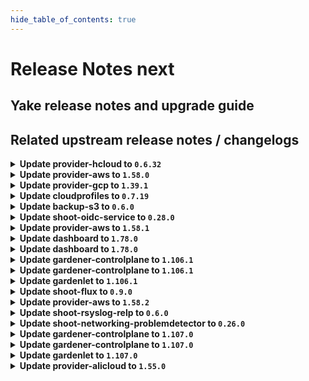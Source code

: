 ```yaml
---
hide_table_of_contents: true
---
```


# Release Notes next

## Yake release notes and upgrade guide

## Related upstream release notes / changelogs


<details>
<summary><b>Update provider-hcloud to <code>0.6.32</code></b></summary>

# [gardener-extension-provider-hcloud] v0.6.32

</details>

<details>
<summary><b>Update provider-aws to <code>1.58.0</code></b></summary>

# [gardener/gardener-extension-provider-aws]

## ✨ New Features

- `[USER]` The admission webhook now validates `CredentialsBinding`s. by @dimityrmirchev [#1047]
- `[USER]` Enable support for the field `shoot.Spec.CloudProfile` alongside `cloudProfileName` and enable the future use of `NamespacedCloudProfile`. by @LucaBernstein [#1000]
- `[USER]` The provider-aws extension does now support shoot clusters with Kubernetes version 1.31. You should consider the [Kubernetes release notes](https://github.com/kubernetes/kubernetes/blob/master/CHANGELOG/CHANGELOG-1.31.md) before upgrading to 1.31.  by @ialidzhikov [#1055]
## 🐛 Bug Fixes

- `[OPERATOR]` An issue causing Shoot force deletion to fail because the control plane webhook failing to get the Infrastructure object from the Seed cluster is now fixed. The control plane webhook now reads the infrastructureConfig from the Shoot spec in the Cluster resource. Previously, it was fetching the Infrastructure object from the Seed cluster and was reading the infrastructureConfig from there. by @Kostov6 [#1068]
- `[USER]` Fix cleanup of routing table associations by @hebelsan [#1083]
## 🏃 Others

- `[OPERATOR]` Create IPv6 ServiceCIDR and write IPv6 ranges to Infra.Status.Networking by @axel7born [#1081]
- `[OPERATOR]` The shoot-webhook that mutates the `addons-nginx-ingress-controller` ConfigMap does now specify object selector. The webhook will now intercept only requests for the `addons-nginx-ingress-controller` ConfigMap. by @ialidzhikov [#988]
- `[OPERATOR]` The aws-ipam-controller is enabled for IPv6 and dual stack shoot clusters. It replaces the IPAM of the cloud-controller-manager and kube-controller-manager and supports additionally prefix delegation in case of IPv6 or dual stack.  by @DockToFuture [#984]
- `[OPERATOR]` Add ipv6 support to deploy IPv6 shoots. by @axel7born [#1024]
- `[OPERATOR]` Enable `nat64` and `dns64` for IPv6 shoot clusters. by @DockToFuture [#1082]
- `[OPERATOR]` Fix error classification when deleting DNS record sets by @hebelsan [#1033]
- `[OPERATOR]` The provider-aws extension no longer configures min/maxAllowed in any managed VPA resource. by @hebelsan [#1070]
- `[OPERATOR]` The following images are updated:  
  registry.k8s.io/provider-aws/aws-ebs-csi-driver: v1.29.0 -> v1.35.0 by @scs-gardener-team-gitlab [#1080]
- `[OPERATOR]` `aws-custom-route-controller` is disabled for IPv6. by @DockToFuture [#1088]
- `[OPERATOR]` Update cloud-provider images including CSI driver images by @hebelsan [#1072]
- `[OPERATOR]` Add flow migration integration test by @kon-angelo [#1046]
- `[DEVELOPER]` Update gardener/gardener to 1.103.0 and golang to 1.23.0 by @hebelsan [#1049]
# [gardener/machine-controller-manager-provider-aws]

## 🏃 Others

- `[OPERATOR]` `InitializeMachine` returns `Uninitialized` error code if VM is not found. by @thiyyakat [gardener/machine-controller-manager-provider-aws#173]
- `[OPERATOR]` Set PrimaryIpv6 flag for instances with IPv6 addresses. by @axel7born [gardener/machine-controller-manager-provider-aws#174]
- `[OPERATOR]` Use `ProviderID` as a fallback for fetching the VM. by @thiyyakat [gardener/machine-controller-manager-provider-aws#173]
- `[OPERATOR]` Golang version used upgraded to `1.22.5` by @rishabh-11 [gardener/machine-controller-manager-provider-aws#166]
- `[OPERATOR]` Golangci-lint will now be used as the linter instead of the older golint. by @aaronfern [gardener/machine-controller-manager-provider-aws#168]
# [gardener/machine-controller-manager]

## ✨ New Features

- `[DEVELOPER]` MCM adds the name of the machine to `node.gardener.cloud/machine-name` label of the corresponding node. by @oliver-goetz [gardener/machine-controller-manager#919]
- `[DEVELOPER]` MCM replaces the magic string `<<MACHINE_NAME>>` in user data with the name of the machine when it is bootstrapped. by @oliver-goetz [gardener/machine-controller-manager#919]
## 🐛 Bug Fixes

- `[OPERATOR]` Fixed a bug where failure of machine initialization caused label updates to not happen.  by @thiyyakat [gardener/machine-controller-manager#940]
- `[DEVELOPER]` Fixed bug that removed the shoot-- prefix from control cluster namespace for integration tests using the gardener local setup case by @thiyyakat [gardener/machine-controller-manager#935]
## 🏃 Others

- `[OPERATOR]` `getVMStatus` always redirects to `InitiateDrain`. It also populates the node label on the machine object by checking `node.gardener.cloud/machine-name` label on the nodes.  by @thiyyakat [gardener/machine-controller-manager#940]
- `[OPERATOR]` Drain timeout is now correctly honored for Pod eviction during Machine Drain by @sssash18 [gardener/machine-controller-manager#920]
- `[OPERATOR]` golangci-lint will now be used as the linter instead of the older golint by @aaronfern [gardener/machine-controller-manager#929]
- `[OPERATOR]` Golang version used is now upgraded to `1.22.5` by @aaronfern [gardener/machine-controller-manager#929]
- `[DEVELOPER]` The following dependencies are updated:  
  - `k8s.io/*` : `v0.29.3` -> `v0.31.0` by @ary1992 [gardener/machine-controller-manager#938]
## 📖 Documentation

- `[OPERATOR]` Broken API doc links are now fixed by @rishabh-11 [gardener/machine-controller-manager#927]

</details>

<details>
<summary><b>Update provider-gcp to <code>1.39.1</code></b></summary>

# [gardener/gardener-extension-provider-gcp]

## 🏃 Others

- `[OPERATOR]` Fix an issue where the firewall rules where created with the wrong priority when using the flow reconciler. by @kon-angelo [#873]

## Helm Charts
- admission-gcp-application: `europe-docker.pkg.dev/gardener-project/releases/charts/gardener/extensions/admission-gcp-application:v1.39.1`
- admission-gcp-runtime: `europe-docker.pkg.dev/gardener-project/releases/charts/gardener/extensions/admission-gcp-runtime:v1.39.1`
- provider-gcp: `europe-docker.pkg.dev/gardener-project/releases/charts/gardener/extensions/provider-gcp:v1.39.1`
## Docker Images
- gardener-extension-admission-gcp: `europe-docker.pkg.dev/gardener-project/releases/gardener/extensions/admission-gcp:v1.39.1`
- gardener-extension-provider-gcp: `europe-docker.pkg.dev/gardener-project/releases/gardener/extensions/provider-gcp:v1.39.1`


</details>

<details>
<summary><b>Update cloudprofiles to <code>0.7.19</code></b></summary>

**Full Changelog**: https://github.com/gardener-community/cloudprofiles/compare/0.7.18...0.7.19

</details>

<details>
<summary><b>Update backup-s3 to <code>0.6.0</code></b></summary>

## General Changes

* Bump g/g to 1.95.6 (#9) @robertvolkmann
* Add Service in order to generate correct NetworkPolicies (#8) @maboehm


</details>

<details>
<summary><b>Update shoot-oidc-service to <code>0.28.0</code></b></summary>

# [gardener/gardener-extension-shoot-oidc-service]

## 🏃 Others

- `[OPERATOR]` The extension and OWA do not set cpu and memory limits. VPA is utilised to set proper recommendations. by @dimityrmirchev [#243]
# [gardener/oidc-webhook-authenticator]

## 🏃 Others

- `[OPERATOR]` OWA is now built with go version 1.23.1. by @dimityrmirchev [gardener/oidc-webhook-authenticator#160]
- `[OPERATOR]` OWA is now built using go version 1.23.2. by @dimityrmirchev [gardener/oidc-webhook-authenticator#162]

## Helm Charts
- shoot-oidc-service: `europe-docker.pkg.dev/gardener-project/releases/charts/gardener/extensions/shoot-oidc-service:v0.28.0`
## Docker Images
- gardener-extension-shoot-oidc-service: `europe-docker.pkg.dev/gardener-project/releases/gardener/extensions/shoot-oidc-service:v0.28.0`


</details>

<details>
<summary><b>Update provider-aws to <code>1.58.1</code></b></summary>

# [gardener/gardener-extension-provider-aws]

## 🐛 Bug Fixes

- `[OPERATOR]` Fix flow: Ignore subnet not found in infra state while deleting routing table associations by @hebelsan [#1098]

## Helm Charts
- admission-aws-application: `europe-docker.pkg.dev/gardener-project/releases/charts/gardener/extensions/admission-aws-application:v1.58.1`
- admission-aws-runtime: `europe-docker.pkg.dev/gardener-project/releases/charts/gardener/extensions/admission-aws-runtime:v1.58.1`
- provider-aws: `europe-docker.pkg.dev/gardener-project/releases/charts/gardener/extensions/provider-aws:v1.58.1`
## Docker Images
- gardener-extension-admission-aws: `europe-docker.pkg.dev/gardener-project/releases/gardener/extensions/admission-aws:v1.58.1`
- gardener-extension-provider-aws: `europe-docker.pkg.dev/gardener-project/releases/gardener/extensions/provider-aws:v1.58.1`


</details>

<details>
<summary><b>Update dashboard to <code>1.78.0</code></b></summary>

# [gardener/dashboard]

## ⚠️ Breaking Changes

- `[OPERATOR]` Cost Object: You must migrate existing configurations to the new format. Previously, the configuration used `Values.global.dashboard.frontendConfig.costObject`. It should now be updated to `Values.global.dashboard.frontendConfig.costObjects`, which is a list of objects. Each object in this list must include a `type` property, alongside existing properties such as `title`, `description`, and `regex`. by @petersutter [#2102]
- `[USER]` Removed the ability for users to retrieve their token from the My Account page. by @petersutter [#2131]
## ✨ New Features

- `[USER]` Header warnings returned by the Kubernetes API server are now displayed as notifications in the Gardener dashboard. This includes important messages like deprecation warnings. Additionally, admission webhooks may provide custom warnings in the headers by @grolu [#2033]
- `[USER]` Upgraded the code editor from CodeMirror 5 to CodeMirror 6 to enhance performance, modernize the interface, and improve extensibility by @grolu [#2058]
- `[USER]` Support Azure Cloud Configuration for DNS Secrets by @grolu [#2034]
- `[OPERATOR]` Enhanced cost object configuration to support multiple cost object types. The selected type is now stored under `Project.annotations["billing.gardener.cloud/costObjectType"]`. by @petersutter [#2102]
## 🐛 Bug Fixes

- `[USER]` Fixed issues with hibernation schedule dialog: reset button and time saving by @petersutter [#2076]
- `[USER]` Consider all seeds for Shoot migration and add warning for provider mismatch by @petersutter [#2079]
- `[USER]` To enhance the overview and readability of the cluster list, particularly in environments constrained by space or containing an abundance of information, we have introduced a feature that allows items to be collapsed when they are displayed in the cluster list. by @grolu [#1991]
- `[USER]` Fixed display issues with minimum volume size by @grolu [#2030]
## 🏃 Others

- `[USER]` The option to rotate the SSH keypair is hidden when SSH access is disabled. by @petersutter [#2077]

## Docker Images
- gardener-dashboard: `europe-docker.pkg.dev/gardener-project/releases/gardener/dashboard:1.78.0`


</details>

<details>
<summary><b>Update dashboard to <code>1.78.0</code></b></summary>

# [gardener/dashboard]

## ⚠️ Breaking Changes

- `[OPERATOR]` Cost Object: You must migrate existing configurations to the new format. Previously, the configuration used `Values.global.dashboard.frontendConfig.costObject`. It should now be updated to `Values.global.dashboard.frontendConfig.costObjects`, which is a list of objects. Each object in this list must include a `type` property, alongside existing properties such as `title`, `description`, and `regex`. by @petersutter [#2102]
- `[USER]` Removed the ability for users to retrieve their token from the My Account page. by @petersutter [#2131]
## ✨ New Features

- `[USER]` Header warnings returned by the Kubernetes API server are now displayed as notifications in the Gardener dashboard. This includes important messages like deprecation warnings. Additionally, admission webhooks may provide custom warnings in the headers by @grolu [#2033]
- `[USER]` Upgraded the code editor from CodeMirror 5 to CodeMirror 6 to enhance performance, modernize the interface, and improve extensibility by @grolu [#2058]
- `[USER]` Support Azure Cloud Configuration for DNS Secrets by @grolu [#2034]
- `[OPERATOR]` Enhanced cost object configuration to support multiple cost object types. The selected type is now stored under `Project.annotations["billing.gardener.cloud/costObjectType"]`. by @petersutter [#2102]
## 🐛 Bug Fixes

- `[USER]` Fixed issues with hibernation schedule dialog: reset button and time saving by @petersutter [#2076]
- `[USER]` Consider all seeds for Shoot migration and add warning for provider mismatch by @petersutter [#2079]
- `[USER]` To enhance the overview and readability of the cluster list, particularly in environments constrained by space or containing an abundance of information, we have introduced a feature that allows items to be collapsed when they are displayed in the cluster list. by @grolu [#1991]
- `[USER]` Fixed display issues with minimum volume size by @grolu [#2030]
## 🏃 Others

- `[USER]` The option to rotate the SSH keypair is hidden when SSH access is disabled. by @petersutter [#2077]

## Docker Images
- gardener-dashboard: `europe-docker.pkg.dev/gardener-project/releases/gardener/dashboard:1.78.0`


</details>

<details>
<summary><b>Update gardener-controlplane to <code>1.106.1</code></b></summary>

# [gardener/gardener]

## 🐛 Bug Fixes

- `[OPERATOR]` The `gardener-resource-manager` does not mark `Deployment`s as progressing when there are still completed `Pod`s in the system. by @timuthy [#10727]
## 🏃 Others

- `[OPERATOR]` IPv6 support for `node-local-dns`. by @DockToFuture [#10707]
- `[OPERATOR]` Fixed an issue that would cause the entry for the `machine-state` in the `ShootState` to be overwritten with nil data during control plane migration, if the `migrate` phase errored and was retried after the `MachineDeployment`, `MachineSet` and `Machine` objects were deleted, which would result in the Shoot's nodes to be recreated during Control Plane Migration. by @plkokanov [#10695]

## Helm Charts
- controlplane: `europe-docker.pkg.dev/gardener-project/releases/charts/gardener/controlplane:v1.106.1`
- gardenlet: `europe-docker.pkg.dev/gardener-project/releases/charts/gardener/gardenlet:v1.106.1`
- operator: `europe-docker.pkg.dev/gardener-project/releases/charts/gardener/operator:v1.106.1`
- resource-manager: `europe-docker.pkg.dev/gardener-project/releases/charts/gardener/resource-manager:v1.106.1`
## Docker Images
- admission-controller: `europe-docker.pkg.dev/gardener-project/releases/gardener/admission-controller:v1.106.1`
- apiserver: `europe-docker.pkg.dev/gardener-project/releases/gardener/apiserver:v1.106.1`
- controller-manager: `europe-docker.pkg.dev/gardener-project/releases/gardener/controller-manager:v1.106.1`
- gardenlet: `europe-docker.pkg.dev/gardener-project/releases/gardener/gardenlet:v1.106.1`
- node-agent: `europe-docker.pkg.dev/gardener-project/releases/gardener/node-agent:v1.106.1`
- operator: `europe-docker.pkg.dev/gardener-project/releases/gardener/operator:v1.106.1`
- resource-manager: `europe-docker.pkg.dev/gardener-project/releases/gardener/resource-manager:v1.106.1`
- scheduler: `europe-docker.pkg.dev/gardener-project/releases/gardener/scheduler:v1.106.1`


</details>

<details>
<summary><b>Update gardener-controlplane to <code>1.106.1</code></b></summary>

# [gardener/gardener]

## 🐛 Bug Fixes

- `[OPERATOR]` The `gardener-resource-manager` does not mark `Deployment`s as progressing when there are still completed `Pod`s in the system. by @timuthy [#10727]
## 🏃 Others

- `[OPERATOR]` IPv6 support for `node-local-dns`. by @DockToFuture [#10707]
- `[OPERATOR]` Fixed an issue that would cause the entry for the `machine-state` in the `ShootState` to be overwritten with nil data during control plane migration, if the `migrate` phase errored and was retried after the `MachineDeployment`, `MachineSet` and `Machine` objects were deleted, which would result in the Shoot's nodes to be recreated during Control Plane Migration. by @plkokanov [#10695]

## Helm Charts
- controlplane: `europe-docker.pkg.dev/gardener-project/releases/charts/gardener/controlplane:v1.106.1`
- gardenlet: `europe-docker.pkg.dev/gardener-project/releases/charts/gardener/gardenlet:v1.106.1`
- operator: `europe-docker.pkg.dev/gardener-project/releases/charts/gardener/operator:v1.106.1`
- resource-manager: `europe-docker.pkg.dev/gardener-project/releases/charts/gardener/resource-manager:v1.106.1`
## Docker Images
- admission-controller: `europe-docker.pkg.dev/gardener-project/releases/gardener/admission-controller:v1.106.1`
- apiserver: `europe-docker.pkg.dev/gardener-project/releases/gardener/apiserver:v1.106.1`
- controller-manager: `europe-docker.pkg.dev/gardener-project/releases/gardener/controller-manager:v1.106.1`
- gardenlet: `europe-docker.pkg.dev/gardener-project/releases/gardener/gardenlet:v1.106.1`
- node-agent: `europe-docker.pkg.dev/gardener-project/releases/gardener/node-agent:v1.106.1`
- operator: `europe-docker.pkg.dev/gardener-project/releases/gardener/operator:v1.106.1`
- resource-manager: `europe-docker.pkg.dev/gardener-project/releases/gardener/resource-manager:v1.106.1`
- scheduler: `europe-docker.pkg.dev/gardener-project/releases/gardener/scheduler:v1.106.1`


</details>

<details>
<summary><b>Update gardenlet to <code>1.106.1</code></b></summary>

# [gardener/gardener]

## 🐛 Bug Fixes

- `[OPERATOR]` The `gardener-resource-manager` does not mark `Deployment`s as progressing when there are still completed `Pod`s in the system. by @timuthy [#10727]
## 🏃 Others

- `[OPERATOR]` IPv6 support for `node-local-dns`. by @DockToFuture [#10707]
- `[OPERATOR]` Fixed an issue that would cause the entry for the `machine-state` in the `ShootState` to be overwritten with nil data during control plane migration, if the `migrate` phase errored and was retried after the `MachineDeployment`, `MachineSet` and `Machine` objects were deleted, which would result in the Shoot's nodes to be recreated during Control Plane Migration. by @plkokanov [#10695]

## Helm Charts
- controlplane: `europe-docker.pkg.dev/gardener-project/releases/charts/gardener/controlplane:v1.106.1`
- gardenlet: `europe-docker.pkg.dev/gardener-project/releases/charts/gardener/gardenlet:v1.106.1`
- operator: `europe-docker.pkg.dev/gardener-project/releases/charts/gardener/operator:v1.106.1`
- resource-manager: `europe-docker.pkg.dev/gardener-project/releases/charts/gardener/resource-manager:v1.106.1`
## Docker Images
- admission-controller: `europe-docker.pkg.dev/gardener-project/releases/gardener/admission-controller:v1.106.1`
- apiserver: `europe-docker.pkg.dev/gardener-project/releases/gardener/apiserver:v1.106.1`
- controller-manager: `europe-docker.pkg.dev/gardener-project/releases/gardener/controller-manager:v1.106.1`
- gardenlet: `europe-docker.pkg.dev/gardener-project/releases/gardener/gardenlet:v1.106.1`
- node-agent: `europe-docker.pkg.dev/gardener-project/releases/gardener/node-agent:v1.106.1`
- operator: `europe-docker.pkg.dev/gardener-project/releases/gardener/operator:v1.106.1`
- resource-manager: `europe-docker.pkg.dev/gardener-project/releases/gardener/resource-manager:v1.106.1`
- scheduler: `europe-docker.pkg.dev/gardener-project/releases/gardener/scheduler:v1.106.1`


</details>

<details>
<summary><b>Update shoot-flux to <code>0.9.0</code></b></summary>

## What's Changed
* Create and update `additionalSecretResources` by @MichaelEischer in https://github.com/stackitcloud/gardener-extension-shoot-flux/pull/100
* Bump Gardener to `v1.101` by @Duciwuci in https://github.com/stackitcloud/gardener-extension-shoot-flux/pull/99

## New Contributors
* @MichaelEischer made their first contribution in https://github.com/stackitcloud/gardener-extension-shoot-flux/pull/100

**Full Changelog**: https://github.com/stackitcloud/gardener-extension-shoot-flux/compare/v0.8.0...v0.9.0

</details>

<details>
<summary><b>Update provider-aws to <code>1.58.2</code></b></summary>

# [gardener/gardener-extension-provider-aws]

## 🐛 Bug Fixes

- `[OPERATOR]` Fix missing nil check after getting route table by @hebelsan [#1107]

## Helm Charts
- admission-aws-application: `europe-docker.pkg.dev/gardener-project/releases/charts/gardener/extensions/admission-aws-application:v1.58.2`
- admission-aws-runtime: `europe-docker.pkg.dev/gardener-project/releases/charts/gardener/extensions/admission-aws-runtime:v1.58.2`
- provider-aws: `europe-docker.pkg.dev/gardener-project/releases/charts/gardener/extensions/provider-aws:v1.58.2`
## Docker Images
- gardener-extension-admission-aws: `europe-docker.pkg.dev/gardener-project/releases/gardener/extensions/admission-aws:v1.58.2`
- gardener-extension-provider-aws: `europe-docker.pkg.dev/gardener-project/releases/gardener/extensions/provider-aws:v1.58.2`


</details>

<details>
<summary><b>Update shoot-rsyslog-relp to <code>0.6.0</code></b></summary>

# [gardener/gardener-extension-shoot-rsyslog-relp]

## 📰 Noteworthy

- `[DEVELOPER]` Monitoring config is now getting deleted on extension removal by @Kostov6 [#185]
## ✨ New Features

- `[OPERATOR]` A new api object `rsyslog-relp.extensions.gardener.cloud/v1alpha1.Auditd` is introduced which is used to specify a configuration for the linux audit daemon on the shoot nodes. by @plkokanov [#149]
- `[OPERATOR]` Helm charts of extension and admission controller are published as OCI artifacts now. by @oliver-goetz [#147]
- `[OPERATOR]` Two new fields have been added to the provider config for the `shoot-rsyslog-relp` extension:  
  - `.auditConfig.enabled` allows users to opt in whether to enable the reconfiguration of audit rules on the shoot's nodes and to also configure `auditd` to send logs to `rsyslog`. By default this field is `true`.  
  - `.auditConfig.configMapReferenceName` is a reference to a `ConfigMap` shoot resource which contains audit configuration. This field is only taken into account if `.auditRulesConfig.enabled` is `true`. The `ConfigMap` must contain a data key `auditd` which must contain a value of type `rsyslog-relp.extensions.gardener.cloud/v1alpha1.Auditd`. by @plkokanov [#149]
## 🏃 Others

- `[OPERATOR]` A `priorityClassName` can now be set for the admission deployment via the `gardener-extension-shoot-rsyslog-relp-admission` Helm chart. by @timuthy [#135]

## Helm Charts
- shoot-rsyslog-relp-admission-application: `europe-docker.pkg.dev/gardener-project/releases/charts/gardener/extensions/shoot-rsyslog-relp-admission-application:v0.6.0`
- shoot-rsyslog-relp-admission-runtime: `europe-docker.pkg.dev/gardener-project/releases/charts/gardener/extensions/shoot-rsyslog-relp-admission-runtime:v0.6.0`
- shoot-rsyslog-relp: `europe-docker.pkg.dev/gardener-project/releases/charts/gardener/extensions/shoot-rsyslog-relp:v0.6.0`
## Docker Images
- gardener-extension-shoot-rsyslog-relp-admission: `europe-docker.pkg.dev/gardener-project/releases/gardener/extensions/shoot-rsyslog-relp-admission:v0.6.0`
- gardener-extension-shoot-rsyslog-relp: `europe-docker.pkg.dev/gardener-project/releases/gardener/extensions/shoot-rsyslog-relp:v0.6.0`


</details>

<details>
<summary><b>Update shoot-networking-problemdetector to <code>0.26.0</code></b></summary>

# [gardener/network-problem-detector]

## 🐛 Bug Fixes

- `[OPERATOR]` Delete corrupt current record file on restart. by @MartinWeindel [gardener/network-problem-detector#78]
# [gardener/gardener-extension-shoot-networking-problemdetector]

## 🏃 Others

- `[OPERATOR]` Bumps github.com/gardener/gardener from 1.105.0 to 1.106.0. by @dependabot[bot] [#188]

## Helm Charts
- shoot-networking-problemdetector: `europe-docker.pkg.dev/gardener-project/releases/charts/gardener/extensions/shoot-networking-problemdetector:v0.26.0`
## Docker Images
- gardener-extension-shoot-networking-problemdetector: `europe-docker.pkg.dev/gardener-project/releases/gardener/extensions/shoot-networking-problemdetector:v0.26.0`


</details>

<details>
<summary><b>Update gardener-controlplane to <code>1.107.0</code></b></summary>

# [gardener/gardener]

## ⚠️ Breaking Changes

- `[DEVELOPER]` The unused method `WithShootCredentials` have been removed from `github.com/gardener/gardener/pkg/gardenlet/operation/shoot.Builder`. by @vpnachev [#10672]
- `[DEVELOPER]` In the local development setup, the images are pushed to `garden.local.gardener.cloud:5001` instead of `localhost:5001` now. Please add `127.0.0.1 garden.local.gardener.cloud` to your `/etc/hosts`.  by @rrhubenov [#10257]
- `[OPERATOR]` Feature gate `IPv6SingleStack` has been removed. Infrastructure-specific validations will be added in parallel to the corresponding provider extensions. by @ScheererJ [#10716]
## 📰 Noteworthy

- `[OPERATOR]` ManagedSeed's `.spec.gardenlet.config.seedConfig.spec.ingress.controller.kind` field is now defaulted to `nginx` when  
  `.spec.gardenlet.config.seedConfig` or `.spec.gardenlet.config.seedConfig.spec.ingress` is nil.  
   This allows the creation of ManagedSeed without specifying the `.spec.gardenlet` field. by @RadaBDimitrova [#10655]
- `[OPERATOR]` A new `required` controller was added to `gardener-operator`. It maintains the `RequiredRuntime` condition for `Extension` resources to indicate that the extension deployment is required in the Garden-Runtime cluster. by @timuthy [#10650]
- `[OPERATOR]` The `gardener/controlplane` Helm chart has been deprecated and will be removed after `v1.135` has been released (around beginning of 2026). We urge you to switch to a [`gardener-operator`](https://github.com/gardener/gardener/blob/master/docs/concepts/operator.md)-based installation. Read all about it [here](https://github.com/gardener/gardener/blob/master/docs/concepts/operator.md#migrating-an-existing-gardener-landscape-to-gardener-operator). by @rfranzke [#10706]
- `[DEVELOPER]` `.spec.gardenlet` of ManagedSeed is now a required field. This was already the case from an API perspective, enforced by validation. by @RadaBDimitrova [#10648]
- `[USER]` The `spec.kubernetes.kubeAPIServer.oidcConfig` field in the `Shoot` API is deprecated and will be removed after support for Kubernetes 1.31 is dropped. by @AleksandarSavchev [#10666]
## ✨ New Features

- `[OPERATOR]` If an admission webhook which was deployed via `Extension` resource by `gardener-operator` is deleted again, its webhook configuration in the virtual-cluster is cleaned up automatically. by @oliver-goetz [#10585]
- `[OPERATOR]` The `CloudProfile`, `Seed`, and `Shoot` APIs are now allowing to configure access restrictions (e.g., to enable "EU access"-only or similar policies). The legacy approach with the `seed.gardener.cloud/eu-access` labels is deprecated and will be removed in a future release. Make sure to adapt to the new APIs. Read all about it [here](https://github.com/gardener/gardener/tree/master/docs/usage/shoot/access_restrictions.md). by @rfranzke [#10654]
- `[USER]` The viewer kubeconfigs for shoot clusters now allow the `pods/log` subresource. by @rfranzke [#10711]
- `[USER]` Service Account Managed Issuer can be now enabled for workerless shoot clusters. by @dimityrmirchev [#10689]
- `[USER]` Structured authorization configuration can now be set by creating a `ConfigMap` with the `AuthorizationConfiguration` file set in the `config.yaml` data key and referencing it (in the `Shoot` via `.spec.kubernetes.kubeAPIServer.structuredAuthorization`, in the `Garden` via `.spec.virtualCluster.kubernetes.kubeAPIServer.structuredAuthorization` for Kubernetes versions `>= v1.30`. Read all about it [here](https://github.com/gardener/gardener/tree/master/docs/usage/shoot/shoot_access.md#structured-authorization). by @rfranzke [#10682]
- `[USER]` Gardener reports the cluster's egress CIDRs in `Shoot.status.networking.egressCIDRs` if supported by the used provider extension. by @timebertt [#10240]
## 🐛 Bug Fixes

- `[OPERATOR]` Fix Prometheus rule `shoot-kube-proxy`. by @LucaBernstein [#10757]
- `[OPERATOR]` The TopologySpreadConstraints calculation was improved for `StatefulSet`s to always use a stable label selector. This led to issues in the past when shoots were upgraded to HA. by @timuthy [#10750]
- `[OPERATOR]` valitail version is now pinned to v2.2.15 (depends on glibc 2.32). by @ialidzhikov [#10776]
## 🏃 Others

- `[DEPENDENCY]` The `credativ/plutono` image has been updated to `v7.5.34`. [Release Notes](https://redirect.github.com/credativ/plutono/releases/tag/v7.5.34) by @gardener-ci-robot [#10732]
- `[DEPENDENCY]` The `gardener/etcd-druid` image has been updated to `v0.23.2`. [Release Notes](https://redirect.github.com/gardener/etcd-druid/releases/tag/v0.23.2) by @gardener-ci-robot [#10747]
- `[DEPENDENCY]` The `gardener/cert-management` image has been updated to `v0.16.0`. [Release Notes](https://redirect.github.com/gardener/cert-management/releases/tag/v0.16.0) by @gardener-ci-robot [#10684]
- `[DEPENDENCY]` The `credativ/vali` image has been updated to `v2.2.19`. [Release Notes](https://redirect.github.com/credativ/vali/releases/tag/v2.2.19) by @gardener-ci-robot [#10680]
- `[DEPENDENCY]` The `gcr.io/istio-release/pilot` image has been updated to `1.23.3`. by @gardener-ci-robot [#10725]
- `[DEPENDENCY]` The `quay.io/prometheus/prometheus` image has been updated to `v2.55.0`. by @gardener-ci-robot [#10697]
- `[DEPENDENCY]` The `quay.io/prometheus-operator/prometheus-config-reloader` image has been updated to `v0.77.2`. by @gardener-ci-robot [#10692]
- `[DEPENDENCY]` The `envoyproxy/envoy` image has been updated to `v1.32.1`. [Release Notes](https://redirect.github.com/envoyproxy/envoy/releases/tag/v1.32.1) by @gardener-ci-robot [#10755]
- `[DEPENDENCY]` The `gardener/dashboard` image has been updated to `1.78.0`. [Release Notes](https://redirect.github.com/gardener/dashboard/releases/tag/1.78.0) by @gardener-ci-robot [#10731]
- `[OPERATOR]` The admission automatically adds the `provider.extensions.gardener.cloud` label to `NamespacedCloudProfile`s. by @LucaBernstein [#10742]
- `[OPERATOR]` Add dual-stack support for coredns. by @DockToFuture [#10733]
- `[OPERATOR]` Allow extensions to be scraped in garden runtime cluster even outside garden namespace by @ScheererJ [#10720]
- `[OPERATOR]` Add label selector to ShootResourceReservation plugin to control for which Shoots the ShootResourceReservation Plugin sets `kubeReserved` according to the GKE formula when `useGKEFormula: true` is set. by @voelzmo [#10492]
- `[OPERATOR]` Increase the readiness probe timeout for the `gardener-metrics-exporter` from 1s to 10s. by @vicwicker [#10771]
- `[OPERATOR]` The `gardener/etcd-druid` image has been updated to `v0.23.1`. [Release Notes v0.23.1](https://redirect.github.com/gardener/etcd-druid/releases/tag/v0.23.1), [Release Notes v0.23.0](https://redirect.github.com/gardener/etcd-druid/releases/tag/v0.23.0) by @shreyas-s-rao [#10526]
- `[OPERATOR]` The `autoscaler/cluster-autoscaler` image has been updated to `v1.29.2` (for Kubernetes v1.29). [Release Notes](https://github.com/gardener/autoscaler/releases/tag/v1.29.2) by @rishabh-11 [#10700]
- `[OPERATOR]` Gardener API Server feature gate `ShootCredentialsBinding` has been promoted to beta and is enabled by default. by @dimityrmirchev [#10662]
- `[DEVELOPER]` Add Make target `make operator-seed-dev` for local development of the `gardenlet` in the operator setup. by @marc1404 [#10710]
- `[DEVELOPER]` Fix `/etc/hosts` configuration in the remote local setup by @vicwicker [#10744]
- `[DEVELOPER]` The base image of the `gardener-extension-provider-local-node` image is now updated to `kindest/node@v1.31.1`. by @ialidzhikov [#10688]
- `[DEVELOPER]` local setup: The kind cluster's node image is now updated to `kindest/node@v1.31.1`. by @ialidzhikov [#10723]

## Helm Charts
- controlplane: `europe-docker.pkg.dev/gardener-project/releases/charts/gardener/controlplane:v1.107.0`
- gardenlet: `europe-docker.pkg.dev/gardener-project/releases/charts/gardener/gardenlet:v1.107.0`
- operator: `europe-docker.pkg.dev/gardener-project/releases/charts/gardener/operator:v1.107.0`
- resource-manager: `europe-docker.pkg.dev/gardener-project/releases/charts/gardener/resource-manager:v1.107.0`
## Docker Images
- admission-controller: `europe-docker.pkg.dev/gardener-project/releases/gardener/admission-controller:v1.107.0`
- apiserver: `europe-docker.pkg.dev/gardener-project/releases/gardener/apiserver:v1.107.0`
- controller-manager: `europe-docker.pkg.dev/gardener-project/releases/gardener/controller-manager:v1.107.0`
- gardenlet: `europe-docker.pkg.dev/gardener-project/releases/gardener/gardenlet:v1.107.0`
- node-agent: `europe-docker.pkg.dev/gardener-project/releases/gardener/node-agent:v1.107.0`
- operator: `europe-docker.pkg.dev/gardener-project/releases/gardener/operator:v1.107.0`
- resource-manager: `europe-docker.pkg.dev/gardener-project/releases/gardener/resource-manager:v1.107.0`
- scheduler: `europe-docker.pkg.dev/gardener-project/releases/gardener/scheduler:v1.107.0`


</details>

<details>
<summary><b>Update gardener-controlplane to <code>1.107.0</code></b></summary>

# [gardener/gardener]

## ⚠️ Breaking Changes

- `[DEVELOPER]` The unused method `WithShootCredentials` have been removed from `github.com/gardener/gardener/pkg/gardenlet/operation/shoot.Builder`. by @vpnachev [#10672]
- `[DEVELOPER]` In the local development setup, the images are pushed to `garden.local.gardener.cloud:5001` instead of `localhost:5001` now. Please add `127.0.0.1 garden.local.gardener.cloud` to your `/etc/hosts`.  by @rrhubenov [#10257]
- `[OPERATOR]` Feature gate `IPv6SingleStack` has been removed. Infrastructure-specific validations will be added in parallel to the corresponding provider extensions. by @ScheererJ [#10716]
## 📰 Noteworthy

- `[OPERATOR]` ManagedSeed's `.spec.gardenlet.config.seedConfig.spec.ingress.controller.kind` field is now defaulted to `nginx` when  
  `.spec.gardenlet.config.seedConfig` or `.spec.gardenlet.config.seedConfig.spec.ingress` is nil.  
   This allows the creation of ManagedSeed without specifying the `.spec.gardenlet` field. by @RadaBDimitrova [#10655]
- `[OPERATOR]` A new `required` controller was added to `gardener-operator`. It maintains the `RequiredRuntime` condition for `Extension` resources to indicate that the extension deployment is required in the Garden-Runtime cluster. by @timuthy [#10650]
- `[OPERATOR]` The `gardener/controlplane` Helm chart has been deprecated and will be removed after `v1.135` has been released (around beginning of 2026). We urge you to switch to a [`gardener-operator`](https://github.com/gardener/gardener/blob/master/docs/concepts/operator.md)-based installation. Read all about it [here](https://github.com/gardener/gardener/blob/master/docs/concepts/operator.md#migrating-an-existing-gardener-landscape-to-gardener-operator). by @rfranzke [#10706]
- `[DEVELOPER]` `.spec.gardenlet` of ManagedSeed is now a required field. This was already the case from an API perspective, enforced by validation. by @RadaBDimitrova [#10648]
- `[USER]` The `spec.kubernetes.kubeAPIServer.oidcConfig` field in the `Shoot` API is deprecated and will be removed after support for Kubernetes 1.31 is dropped. by @AleksandarSavchev [#10666]
## ✨ New Features

- `[OPERATOR]` If an admission webhook which was deployed via `Extension` resource by `gardener-operator` is deleted again, its webhook configuration in the virtual-cluster is cleaned up automatically. by @oliver-goetz [#10585]
- `[OPERATOR]` The `CloudProfile`, `Seed`, and `Shoot` APIs are now allowing to configure access restrictions (e.g., to enable "EU access"-only or similar policies). The legacy approach with the `seed.gardener.cloud/eu-access` labels is deprecated and will be removed in a future release. Make sure to adapt to the new APIs. Read all about it [here](https://github.com/gardener/gardener/tree/master/docs/usage/shoot/access_restrictions.md). by @rfranzke [#10654]
- `[USER]` The viewer kubeconfigs for shoot clusters now allow the `pods/log` subresource. by @rfranzke [#10711]
- `[USER]` Service Account Managed Issuer can be now enabled for workerless shoot clusters. by @dimityrmirchev [#10689]
- `[USER]` Structured authorization configuration can now be set by creating a `ConfigMap` with the `AuthorizationConfiguration` file set in the `config.yaml` data key and referencing it (in the `Shoot` via `.spec.kubernetes.kubeAPIServer.structuredAuthorization`, in the `Garden` via `.spec.virtualCluster.kubernetes.kubeAPIServer.structuredAuthorization` for Kubernetes versions `>= v1.30`. Read all about it [here](https://github.com/gardener/gardener/tree/master/docs/usage/shoot/shoot_access.md#structured-authorization). by @rfranzke [#10682]
- `[USER]` Gardener reports the cluster's egress CIDRs in `Shoot.status.networking.egressCIDRs` if supported by the used provider extension. by @timebertt [#10240]
## 🐛 Bug Fixes

- `[OPERATOR]` Fix Prometheus rule `shoot-kube-proxy`. by @LucaBernstein [#10757]
- `[OPERATOR]` The TopologySpreadConstraints calculation was improved for `StatefulSet`s to always use a stable label selector. This led to issues in the past when shoots were upgraded to HA. by @timuthy [#10750]
- `[OPERATOR]` valitail version is now pinned to v2.2.15 (depends on glibc 2.32). by @ialidzhikov [#10776]
## 🏃 Others

- `[DEPENDENCY]` The `credativ/plutono` image has been updated to `v7.5.34`. [Release Notes](https://redirect.github.com/credativ/plutono/releases/tag/v7.5.34) by @gardener-ci-robot [#10732]
- `[DEPENDENCY]` The `gardener/etcd-druid` image has been updated to `v0.23.2`. [Release Notes](https://redirect.github.com/gardener/etcd-druid/releases/tag/v0.23.2) by @gardener-ci-robot [#10747]
- `[DEPENDENCY]` The `gardener/cert-management` image has been updated to `v0.16.0`. [Release Notes](https://redirect.github.com/gardener/cert-management/releases/tag/v0.16.0) by @gardener-ci-robot [#10684]
- `[DEPENDENCY]` The `credativ/vali` image has been updated to `v2.2.19`. [Release Notes](https://redirect.github.com/credativ/vali/releases/tag/v2.2.19) by @gardener-ci-robot [#10680]
- `[DEPENDENCY]` The `gcr.io/istio-release/pilot` image has been updated to `1.23.3`. by @gardener-ci-robot [#10725]
- `[DEPENDENCY]` The `quay.io/prometheus/prometheus` image has been updated to `v2.55.0`. by @gardener-ci-robot [#10697]
- `[DEPENDENCY]` The `quay.io/prometheus-operator/prometheus-config-reloader` image has been updated to `v0.77.2`. by @gardener-ci-robot [#10692]
- `[DEPENDENCY]` The `envoyproxy/envoy` image has been updated to `v1.32.1`. [Release Notes](https://redirect.github.com/envoyproxy/envoy/releases/tag/v1.32.1) by @gardener-ci-robot [#10755]
- `[DEPENDENCY]` The `gardener/dashboard` image has been updated to `1.78.0`. [Release Notes](https://redirect.github.com/gardener/dashboard/releases/tag/1.78.0) by @gardener-ci-robot [#10731]
- `[OPERATOR]` The admission automatically adds the `provider.extensions.gardener.cloud` label to `NamespacedCloudProfile`s. by @LucaBernstein [#10742]
- `[OPERATOR]` Add dual-stack support for coredns. by @DockToFuture [#10733]
- `[OPERATOR]` Allow extensions to be scraped in garden runtime cluster even outside garden namespace by @ScheererJ [#10720]
- `[OPERATOR]` Add label selector to ShootResourceReservation plugin to control for which Shoots the ShootResourceReservation Plugin sets `kubeReserved` according to the GKE formula when `useGKEFormula: true` is set. by @voelzmo [#10492]
- `[OPERATOR]` Increase the readiness probe timeout for the `gardener-metrics-exporter` from 1s to 10s. by @vicwicker [#10771]
- `[OPERATOR]` The `gardener/etcd-druid` image has been updated to `v0.23.1`. [Release Notes v0.23.1](https://redirect.github.com/gardener/etcd-druid/releases/tag/v0.23.1), [Release Notes v0.23.0](https://redirect.github.com/gardener/etcd-druid/releases/tag/v0.23.0) by @shreyas-s-rao [#10526]
- `[OPERATOR]` The `autoscaler/cluster-autoscaler` image has been updated to `v1.29.2` (for Kubernetes v1.29). [Release Notes](https://github.com/gardener/autoscaler/releases/tag/v1.29.2) by @rishabh-11 [#10700]
- `[OPERATOR]` Gardener API Server feature gate `ShootCredentialsBinding` has been promoted to beta and is enabled by default. by @dimityrmirchev [#10662]
- `[DEVELOPER]` Add Make target `make operator-seed-dev` for local development of the `gardenlet` in the operator setup. by @marc1404 [#10710]
- `[DEVELOPER]` Fix `/etc/hosts` configuration in the remote local setup by @vicwicker [#10744]
- `[DEVELOPER]` The base image of the `gardener-extension-provider-local-node` image is now updated to `kindest/node@v1.31.1`. by @ialidzhikov [#10688]
- `[DEVELOPER]` local setup: The kind cluster's node image is now updated to `kindest/node@v1.31.1`. by @ialidzhikov [#10723]

## Helm Charts
- controlplane: `europe-docker.pkg.dev/gardener-project/releases/charts/gardener/controlplane:v1.107.0`
- gardenlet: `europe-docker.pkg.dev/gardener-project/releases/charts/gardener/gardenlet:v1.107.0`
- operator: `europe-docker.pkg.dev/gardener-project/releases/charts/gardener/operator:v1.107.0`
- resource-manager: `europe-docker.pkg.dev/gardener-project/releases/charts/gardener/resource-manager:v1.107.0`
## Docker Images
- admission-controller: `europe-docker.pkg.dev/gardener-project/releases/gardener/admission-controller:v1.107.0`
- apiserver: `europe-docker.pkg.dev/gardener-project/releases/gardener/apiserver:v1.107.0`
- controller-manager: `europe-docker.pkg.dev/gardener-project/releases/gardener/controller-manager:v1.107.0`
- gardenlet: `europe-docker.pkg.dev/gardener-project/releases/gardener/gardenlet:v1.107.0`
- node-agent: `europe-docker.pkg.dev/gardener-project/releases/gardener/node-agent:v1.107.0`
- operator: `europe-docker.pkg.dev/gardener-project/releases/gardener/operator:v1.107.0`
- resource-manager: `europe-docker.pkg.dev/gardener-project/releases/gardener/resource-manager:v1.107.0`
- scheduler: `europe-docker.pkg.dev/gardener-project/releases/gardener/scheduler:v1.107.0`


</details>

<details>
<summary><b>Update gardenlet to <code>1.107.0</code></b></summary>

# [gardener/gardener]

## ⚠️ Breaking Changes

- `[DEVELOPER]` The unused method `WithShootCredentials` have been removed from `github.com/gardener/gardener/pkg/gardenlet/operation/shoot.Builder`. by @vpnachev [#10672]
- `[DEVELOPER]` In the local development setup, the images are pushed to `garden.local.gardener.cloud:5001` instead of `localhost:5001` now. Please add `127.0.0.1 garden.local.gardener.cloud` to your `/etc/hosts`.  by @rrhubenov [#10257]
- `[OPERATOR]` Feature gate `IPv6SingleStack` has been removed. Infrastructure-specific validations will be added in parallel to the corresponding provider extensions. by @ScheererJ [#10716]
## 📰 Noteworthy

- `[OPERATOR]` ManagedSeed's `.spec.gardenlet.config.seedConfig.spec.ingress.controller.kind` field is now defaulted to `nginx` when  
  `.spec.gardenlet.config.seedConfig` or `.spec.gardenlet.config.seedConfig.spec.ingress` is nil.  
   This allows the creation of ManagedSeed without specifying the `.spec.gardenlet` field. by @RadaBDimitrova [#10655]
- `[OPERATOR]` A new `required` controller was added to `gardener-operator`. It maintains the `RequiredRuntime` condition for `Extension` resources to indicate that the extension deployment is required in the Garden-Runtime cluster. by @timuthy [#10650]
- `[OPERATOR]` The `gardener/controlplane` Helm chart has been deprecated and will be removed after `v1.135` has been released (around beginning of 2026). We urge you to switch to a [`gardener-operator`](https://github.com/gardener/gardener/blob/master/docs/concepts/operator.md)-based installation. Read all about it [here](https://github.com/gardener/gardener/blob/master/docs/concepts/operator.md#migrating-an-existing-gardener-landscape-to-gardener-operator). by @rfranzke [#10706]
- `[DEVELOPER]` `.spec.gardenlet` of ManagedSeed is now a required field. This was already the case from an API perspective, enforced by validation. by @RadaBDimitrova [#10648]
- `[USER]` The `spec.kubernetes.kubeAPIServer.oidcConfig` field in the `Shoot` API is deprecated and will be removed after support for Kubernetes 1.31 is dropped. by @AleksandarSavchev [#10666]
## ✨ New Features

- `[OPERATOR]` If an admission webhook which was deployed via `Extension` resource by `gardener-operator` is deleted again, its webhook configuration in the virtual-cluster is cleaned up automatically. by @oliver-goetz [#10585]
- `[OPERATOR]` The `CloudProfile`, `Seed`, and `Shoot` APIs are now allowing to configure access restrictions (e.g., to enable "EU access"-only or similar policies). The legacy approach with the `seed.gardener.cloud/eu-access` labels is deprecated and will be removed in a future release. Make sure to adapt to the new APIs. Read all about it [here](https://github.com/gardener/gardener/tree/master/docs/usage/shoot/access_restrictions.md). by @rfranzke [#10654]
- `[USER]` The viewer kubeconfigs for shoot clusters now allow the `pods/log` subresource. by @rfranzke [#10711]
- `[USER]` Service Account Managed Issuer can be now enabled for workerless shoot clusters. by @dimityrmirchev [#10689]
- `[USER]` Structured authorization configuration can now be set by creating a `ConfigMap` with the `AuthorizationConfiguration` file set in the `config.yaml` data key and referencing it (in the `Shoot` via `.spec.kubernetes.kubeAPIServer.structuredAuthorization`, in the `Garden` via `.spec.virtualCluster.kubernetes.kubeAPIServer.structuredAuthorization` for Kubernetes versions `>= v1.30`. Read all about it [here](https://github.com/gardener/gardener/tree/master/docs/usage/shoot/shoot_access.md#structured-authorization). by @rfranzke [#10682]
- `[USER]` Gardener reports the cluster's egress CIDRs in `Shoot.status.networking.egressCIDRs` if supported by the used provider extension. by @timebertt [#10240]
## 🐛 Bug Fixes

- `[OPERATOR]` Fix Prometheus rule `shoot-kube-proxy`. by @LucaBernstein [#10757]
- `[OPERATOR]` The TopologySpreadConstraints calculation was improved for `StatefulSet`s to always use a stable label selector. This led to issues in the past when shoots were upgraded to HA. by @timuthy [#10750]
- `[OPERATOR]` valitail version is now pinned to v2.2.15 (depends on glibc 2.32). by @ialidzhikov [#10776]
## 🏃 Others

- `[DEPENDENCY]` The `credativ/plutono` image has been updated to `v7.5.34`. [Release Notes](https://redirect.github.com/credativ/plutono/releases/tag/v7.5.34) by @gardener-ci-robot [#10732]
- `[DEPENDENCY]` The `gardener/etcd-druid` image has been updated to `v0.23.2`. [Release Notes](https://redirect.github.com/gardener/etcd-druid/releases/tag/v0.23.2) by @gardener-ci-robot [#10747]
- `[DEPENDENCY]` The `gardener/cert-management` image has been updated to `v0.16.0`. [Release Notes](https://redirect.github.com/gardener/cert-management/releases/tag/v0.16.0) by @gardener-ci-robot [#10684]
- `[DEPENDENCY]` The `credativ/vali` image has been updated to `v2.2.19`. [Release Notes](https://redirect.github.com/credativ/vali/releases/tag/v2.2.19) by @gardener-ci-robot [#10680]
- `[DEPENDENCY]` The `gcr.io/istio-release/pilot` image has been updated to `1.23.3`. by @gardener-ci-robot [#10725]
- `[DEPENDENCY]` The `quay.io/prometheus/prometheus` image has been updated to `v2.55.0`. by @gardener-ci-robot [#10697]
- `[DEPENDENCY]` The `quay.io/prometheus-operator/prometheus-config-reloader` image has been updated to `v0.77.2`. by @gardener-ci-robot [#10692]
- `[DEPENDENCY]` The `envoyproxy/envoy` image has been updated to `v1.32.1`. [Release Notes](https://redirect.github.com/envoyproxy/envoy/releases/tag/v1.32.1) by @gardener-ci-robot [#10755]
- `[DEPENDENCY]` The `gardener/dashboard` image has been updated to `1.78.0`. [Release Notes](https://redirect.github.com/gardener/dashboard/releases/tag/1.78.0) by @gardener-ci-robot [#10731]
- `[OPERATOR]` The admission automatically adds the `provider.extensions.gardener.cloud` label to `NamespacedCloudProfile`s. by @LucaBernstein [#10742]
- `[OPERATOR]` Add dual-stack support for coredns. by @DockToFuture [#10733]
- `[OPERATOR]` Allow extensions to be scraped in garden runtime cluster even outside garden namespace by @ScheererJ [#10720]
- `[OPERATOR]` Add label selector to ShootResourceReservation plugin to control for which Shoots the ShootResourceReservation Plugin sets `kubeReserved` according to the GKE formula when `useGKEFormula: true` is set. by @voelzmo [#10492]
- `[OPERATOR]` Increase the readiness probe timeout for the `gardener-metrics-exporter` from 1s to 10s. by @vicwicker [#10771]
- `[OPERATOR]` The `gardener/etcd-druid` image has been updated to `v0.23.1`. [Release Notes v0.23.1](https://redirect.github.com/gardener/etcd-druid/releases/tag/v0.23.1), [Release Notes v0.23.0](https://redirect.github.com/gardener/etcd-druid/releases/tag/v0.23.0) by @shreyas-s-rao [#10526]
- `[OPERATOR]` The `autoscaler/cluster-autoscaler` image has been updated to `v1.29.2` (for Kubernetes v1.29). [Release Notes](https://github.com/gardener/autoscaler/releases/tag/v1.29.2) by @rishabh-11 [#10700]
- `[OPERATOR]` Gardener API Server feature gate `ShootCredentialsBinding` has been promoted to beta and is enabled by default. by @dimityrmirchev [#10662]
- `[DEVELOPER]` Add Make target `make operator-seed-dev` for local development of the `gardenlet` in the operator setup. by @marc1404 [#10710]
- `[DEVELOPER]` Fix `/etc/hosts` configuration in the remote local setup by @vicwicker [#10744]
- `[DEVELOPER]` The base image of the `gardener-extension-provider-local-node` image is now updated to `kindest/node@v1.31.1`. by @ialidzhikov [#10688]
- `[DEVELOPER]` local setup: The kind cluster's node image is now updated to `kindest/node@v1.31.1`. by @ialidzhikov [#10723]

## Helm Charts
- controlplane: `europe-docker.pkg.dev/gardener-project/releases/charts/gardener/controlplane:v1.107.0`
- gardenlet: `europe-docker.pkg.dev/gardener-project/releases/charts/gardener/gardenlet:v1.107.0`
- operator: `europe-docker.pkg.dev/gardener-project/releases/charts/gardener/operator:v1.107.0`
- resource-manager: `europe-docker.pkg.dev/gardener-project/releases/charts/gardener/resource-manager:v1.107.0`
## Docker Images
- admission-controller: `europe-docker.pkg.dev/gardener-project/releases/gardener/admission-controller:v1.107.0`
- apiserver: `europe-docker.pkg.dev/gardener-project/releases/gardener/apiserver:v1.107.0`
- controller-manager: `europe-docker.pkg.dev/gardener-project/releases/gardener/controller-manager:v1.107.0`
- gardenlet: `europe-docker.pkg.dev/gardener-project/releases/gardener/gardenlet:v1.107.0`
- node-agent: `europe-docker.pkg.dev/gardener-project/releases/gardener/node-agent:v1.107.0`
- operator: `europe-docker.pkg.dev/gardener-project/releases/gardener/operator:v1.107.0`
- resource-manager: `europe-docker.pkg.dev/gardener-project/releases/gardener/resource-manager:v1.107.0`
- scheduler: `europe-docker.pkg.dev/gardener-project/releases/gardener/scheduler:v1.107.0`


</details>

<details>
<summary><b>Update provider-alicloud to <code>1.55.0</code></b></summary>

# [gardener/gardener-extension-provider-alicloud]

## ✨ New Features

- `[USER]` The admission webhook now validates `CredentialsBinding`s. by @dimityrmirchev [#738]
- `[USER]` The provider-alicloud extension does now support shoot clusters with Kubernetes version 1.31. You should consider the [Kubernetes release notes](https://github.com/kubernetes/kubernetes/blob/master/CHANGELOG/CHANGELOG-1.31.md) before upgrading to 1.31.  by @ialidzhikov [#739]

## Helm Charts
- admission-alicloud-application: `europe-docker.pkg.dev/gardener-project/releases/charts/gardener/extensions/admission-alicloud-application:v1.55.0`
- admission-alicloud-runtime: `europe-docker.pkg.dev/gardener-project/releases/charts/gardener/extensions/admission-alicloud-runtime:v1.55.0`
- provider-alicloud: `europe-docker.pkg.dev/gardener-project/releases/charts/gardener/extensions/provider-alicloud:v1.55.0`
## Docker Images
- gardener-extension-admission-alicloud: `europe-docker.pkg.dev/gardener-project/releases/gardener/extensions/admission-alicloud:v1.55.0`
- gardener-extension-provider-alicloud: `europe-docker.pkg.dev/gardener-project/releases/gardener/extensions/provider-alicloud:v1.55.0`


</details>
